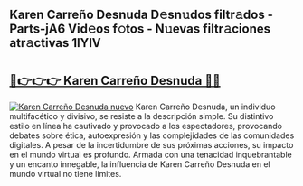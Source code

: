 ## Karen Carreño Desnuda D𝚎sn𝚞dos filtr𝚊dos - Parts-jA6 Vid𝚎os f𝚘tos - N𝚞evas filtr𝚊ciones atr𝚊ctivas 1lYlV

# <h2><a href="http://mbarsl.tromn.icu/?c=Karen+Carre%c3%b1o+Desnuda">🔗👉👉👉 Karen Carreño Desnuda 🔗🔗</a></h2>

[![Karen Carreño Desnuda nuevo](https://i.imgur.com/pEAQMta.gif)](http://mbarsl.tromn.icu/?c=Karen+Carre%c3%b1o+Desnuda)
Karen Carreño Desnuda, un individuo multifacético y divisivo, se resiste a la descripción simple. Su distintivo estilo en línea ha cautivado y provocado a los espectadores, provocando debates sobre ética, autoexpresión y las complejidades de las comunidades digitales. A pesar de la incertidumbre de sus próximas acciones, su impacto en el mundo virtual es profundo. Armada con una tenacidad inquebrantable y un encanto innegable, la influencia de Karen Carreño Desnuda en el mundo virtual no tiene límites.
